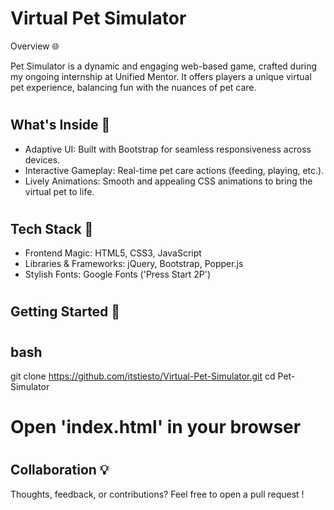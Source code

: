 <h1>Virtual Pet Simulator</h1> 

Overview 🌐

Pet Simulator is a dynamic and engaging web-based game, crafted during my ongoing internship at Unified Mentor. It offers players a unique virtual pet experience, balancing fun with the nuances of pet care.

# <h2>What's Inside 🎨</h2> 

   * Adaptive UI: Built with Bootstrap for seamless responsiveness across devices.
   * Interactive Gameplay: Real-time pet care actions (feeding, playing, etc.).
   * Lively Animations: Smooth and appealing CSS animations to bring the virtual pet to life.

# <h2>Tech Stack 🔧</h2>

   * Frontend Magic: HTML5, CSS3, JavaScript
   * Libraries & Frameworks: jQuery, Bootstrap, Popper.js
   * Stylish Fonts: Google Fonts ('Press Start 2P')

# <h2>Getting Started 🚀</h2>

# <h2>bash</h2>

git clone <https://github.com/itstiesto/Virtual-Pet-Simulator.git>
cd Pet-Simulator
# Open 'index.html' in your browser

# <h2>Collaboration 💡</h2>

Thoughts, feedback, or contributions? Feel free to open a pull request !
